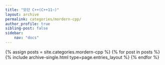 ```yaml
---
title: "모던 C++(C++11~)"
layout: archive
permalink: categories/mordern-cpp/
author_profile: true
sibling-post: false
sidebar: 
    nav: "docs"
---
```


{% assign posts = site.categories.mordern-cpp %}
{% for post in posts %} {% include archive-single.html type=page.entries_layout %} {% endfor %}